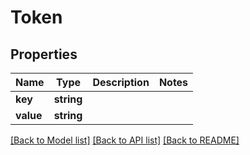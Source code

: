 # Token

## Properties
Name | Type | Description | Notes
------------ | ------------- | ------------- | -------------
**key** | **string** |  | 
**value** | **string** |  | 

[[Back to Model list]](../README.md#documentation-for-models) [[Back to API list]](../README.md#documentation-for-api-endpoints) [[Back to README]](../README.md)


